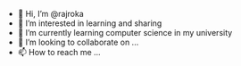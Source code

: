 - 👋 Hi, I’m @rajroka
- 👀 I’m interested in learning and sharing 
- 🌱 I’m currently learning computer science in my university
- 💞️ I’m looking to collaborate on ...
- 📫 How to reach me ...

<!---
rajroka/rajroka is a ✨ special ✨ repository because its `README.md` (this file) appears on your GitHub profile.
You can click the Preview link to take a look at your changes.
--->
